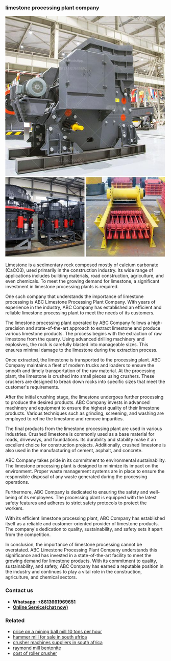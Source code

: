<h3>limestone processing plant company</h3><img src='1708587024.jpg' alt=''><p>Limestone is a sedimentary rock composed mostly of calcium carbonate (CaCO3), used primarily in the construction industry. Its wide range of applications includes building materials, road construction, agriculture, and even chemicals. To meet the growing demand for limestone, a significant investment in limestone processing plants is required.</p><p>One such company that understands the importance of limestone processing is ABC Limestone Processing Plant Company. With years of experience in the industry, ABC Company has established an efficient and reliable limestone processing plant to meet the needs of its customers.</p><p>The limestone processing plant operated by ABC Company follows a high-precision and state-of-the-art approach to extract limestone and produce various limestone products. The process begins with the extraction of raw limestone from the quarry. Using advanced drilling machinery and explosives, the rock is carefully blasted into manageable sizes. This ensures minimal damage to the limestone during the extraction process.</p><p>Once extracted, the limestone is transported to the processing plant. ABC Company maintains a fleet of modern trucks and loaders to ensure the smooth and timely transportation of the raw material. At the processing plant, the limestone is crushed into small pieces using crushers. These crushers are designed to break down rocks into specific sizes that meet the customer's requirements.</p><p>After the initial crushing stage, the limestone undergoes further processing to produce the desired products. ABC Company invests in advanced machinery and equipment to ensure the highest quality of their limestone products. Various techniques such as grinding, screening, and washing are employed to refine the limestone and remove impurities.</p><p>The final products from the limestone processing plant are used in various industries. Crushed limestone is commonly used as a base material for roads, driveways, and foundations. Its durability and stability make it an excellent choice for construction projects. Additionally, crushed limestone is also used in the manufacturing of cement, asphalt, and concrete.</p><p>ABC Company takes pride in its commitment to environmental sustainability. The limestone processing plant is designed to minimize its impact on the environment. Proper waste management systems are in place to ensure the responsible disposal of any waste generated during the processing operations.</p><p>Furthermore, ABC Company is dedicated to ensuring the safety and well-being of its employees. The processing plant is equipped with the latest safety features and adheres to strict safety protocols to protect the workers.</p><p>With its efficient limestone processing plant, ABC Company has established itself as a reliable and customer-oriented provider of limestone products. The company's dedication to quality, sustainability, and safety sets it apart from the competition.</p><p>In conclusion, the importance of limestone processing cannot be overstated. ABC Limestone Processing Plant Company understands this significance and has invested in a state-of-the-art facility to meet the growing demand for limestone products. With its commitment to quality, sustainability, and safety, ABC Company has earned a reputable position in the industry and continues to play a vital role in the construction, agriculture, and chemical sectors.</p><h3>Contact us</h3><ul><li><strong>Whatsapp:&nbsp;<a href="https://wa.me/8613661969651">+8613661969651</a></strong></li><li><a href="https://swt.shibang-china.com/?git&amp;zhl&amp;limestone processing plant company"><strong>Online Service(chat now)</strong></a></li></ul><h3>Related</h3><ul><li><a href='price on a mining ball mill 10 tons per hour.md'>price on a mining ball mill 10 tons per hour</a></li><li><a href='hammer mill for sale in south africa.md'>hammer mill for sale in south africa</a></li><li><a href='crusher machines suppliers in south africa.md'>crusher machines suppliers in south africa</a></li><li><a href='raymond mill bentonite.md'>raymond mill bentonite</a></li><li><a href='cost of roller crusher.md'>cost of roller crusher</a></li></ul>